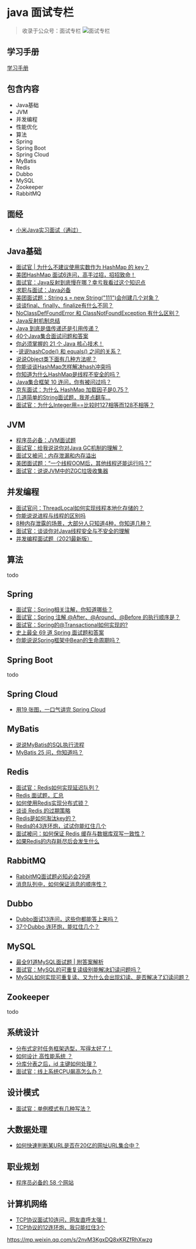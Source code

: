 # java 面试专栏


> 收录于公众号：面试专栏
> ![面试专栏](http://tianwc.oss-cn-beijing.aliyuncs.com/dev/20220207/1644238872448.jpg)

## 学习手册

[学习手册](https://github.com/TianWeiChang/java_mianshi/blob/main/%E5%AD%A6%E4%B9%A0%E6%89%8B%E5%86%8C)

## 包含内容
- Java基础
- JVM
- 并发编程
- 性能优化
- 算法
- Spring
- Spring Boot
- Spring Cloud
- MyBatis
- Redis
- Dubbo
- MySQL
- Zookeeper
- RabbitMQ

## 面经

- [小米Java实习面试（通过）](https://mp.weixin.qq.com/s/RoisEgwDRVITUY5N7UqrSQ)

## Java基础

- [面试官 | 为什么不建议使用实数作为 HashMap 的 key？](https://mp.weixin.qq.com/s/5Jw2U8GnxkcFQ0qt3dbRCA)
- [美团HashMap 面试6连问，高手过招，招招致命！](https://mp.weixin.qq.com/s/Q3f4dLTnwUgk6_geFqi0hw)
- [面试官：Java反射到底慢在哪？幸亏我看过这个知识点](https://mp.weixin.qq.com/s/bRzu_KbISQ3pENWnSyDpsA)
- [求职与面试：Java必备](https://mp.weixin.qq.com/s/IuLLRsQ9lKhYzecN2TtjcA)
- [美团面试题：String s = new String("111")会创建几个对象？](https://mp.weixin.qq.com/s/fuo5gqPU7z6wGwSikgk61w)
- [谈谈final、finally、finalize有什么不同？](https://mp.weixin.qq.com/s/YffhvcF-eZ1zjjEaiHZgRw)
- [NoClassDefFoundError 和 ClassNotFoundException 有什么区别？](https://mp.weixin.qq.com/s/StID6elRbBJmdtI1Xe5XUQ)
- [Java反射机制总结](https://mp.weixin.qq.com/s/xMf2mltgxOB1-jdsV4lAOA)
- [Java 到底是值传递还是引用传递？](https://mp.weixin.qq.com/s/W_K2iRmeZ-mWcW14t0RH_w)
- [40个Java集合面试问题和答案](https://mp.weixin.qq.com/s/OsCXAWV9l6-cJ_bCkKfLWg)
- [你必须掌握的 21 个 Java 核心技术！](https://mp.weixin.qq.com/s/G1FBcKhGAKcudkkjVGFqAg)
- -[说说hashCode() 和 equals() 之间的关系？](https://mp.weixin.qq.com/s/RcHHODFvxG5nGAx-ib58wA)
- [说说Object类下面有几种方法呢？](https://mp.weixin.qq.com/s/_ukQvJYZ5QeZFaPrgUz-yA)
- [你能谈谈HashMap怎样解决hash冲突吗](https://mp.weixin.qq.com/s/l_8HzYPABen_VCdX8xcw0g)
- [你知道为什么HashMap是线程不安全的吗？](https://mp.weixin.qq.com/s/xxofVQmZlP2-9jT7wDsxsA)
- [Java集合框架 10 连问，你有被问过吗？](https://mp.weixin.qq.com/s/Z5CdPS3SJvTWXnyrUW_uEg)
- [京东面试：为什么 HashMap 加载因子是0.75？](https://mp.weixin.qq.com/s/rl4z-OOyROnQzqltIV66zg)
- [几道简单的String面试题，我差点翻车...](https://mp.weixin.qq.com/s/2_VeAqwHf58FNPfuYferyg)
- [面试官：为什么Integer用==比较时127相等而128不相等？](https://mp.weixin.qq.com/s/sjZQ3nE6G8x3vrGpQbuJKQ)

## JVM

- [程序员必备：JVM面试题](https://mp.weixin.qq.com/s/-t4KGBS3M0lfxKqjgcsrsQ)
- [面试官：给我说说你对Java GC机制的理解？](https://mp.weixin.qq.com/s/Pa9g5KD25asrmk8_bPaC1A)
- [面试又被问：内存泄漏和内存溢出](https://mp.weixin.qq.com/s/pea8HLGNJC4-b3KYWaxQWA)
- [美团面试题：“一个线程OOM后，其他线程还能运行吗？”](https://mp.weixin.qq.com/s/iG2kQbdHXo6vljD6c_zhSA)
- [面试官：说说JVM中的ZGC垃圾收集器](https://mp.weixin.qq.com/s/6TO8TKQcML8KMaGhX7Qw5A)

## 并发编程

- [面试官问：ThreadLocal如何实现线程本地化存储的？](https://mp.weixin.qq.com/s/GnaQK-ssifZJ7fwoboSbwQ)
- [你能说说进程与线程的区别吗](https://mp.weixin.qq.com/s/x8kexjUb7L3sVS7xqCzcBw)
- [8种内存泄露的场景，大部分人只知道4种，你知道几种？](https://mp.weixin.qq.com/s/-H4GLKlZmdq7bPlaPdufDw)
- [面试官：谈谈你对Java线程安全与不安全的理解](https://mp.weixin.qq.com/s/_rUtToq0cDYlKtphFIdc7g)
- [并发编程面试题（2021最新版）](https://mp.weixin.qq.com/s/Z5fsP2IgNqgbTt9aaWr9Eg)

## 算法

todo

## Spring

- [面试官：Spring相关注解，你知道哪些？](https://mp.weixin.qq.com/s/FI8XFf2xZUM4nyDxnHK4SQ)
- [面试官：Spring 注解 @After、@Around、@Before 的执行顺序是？](https://mp.weixin.qq.com/s/_OLsFgDGoab__96fWpJ29Q)
- [面试官：Spring的@Transactional如何实现的?](https://mp.weixin.qq.com/s/jU7BF9KEPWTQNS8bAhuZqg)
- [史上最全 69 道 Spring 面试题和答案](https://mp.weixin.qq.com/s/PKQ6YEtRKHszZ9xk6ccCgQ)
- [你能说说Spring框架中Bean的生命周期吗？](https://mp.weixin.qq.com/s/rCvNj4ieb7Fd2SeGxhpyVA)


## Spring Boot

todo

## Spring Cloud

- [用19 张图，一口气讲完 Spring Cloud](https://mp.weixin.qq.com/s/VjX9gz7DTI_roab2pWNnwA)

## MyBatis

- [说说MyBatis的SQL执行流程](https://mp.weixin.qq.com/s/T8icYNj6ddomRI0V9qVe_w)
- [MyBatis 25 问，你知道吗？](https://mp.weixin.qq.com/s/HMewVUKEcxhCp7KWRHbfig)

## Redis

- [面试官：Redis如何实现延迟队列？](https://mp.weixin.qq.com/s/Iv2FCMuF8fJNPpufIKu5lA)
- [Redis 面试题，汇总](https://mp.weixin.qq.com/s/X8Pp8CkHuMaMf5r6GPfT_g)
- [如何使用Redis实现分布式锁？](https://mp.weixin.qq.com/s/8Al3yAXAmGI0Dqr1AX7Vjw)
- [谈谈 Redis 的过期策略](https://mp.weixin.qq.com/s/NltRoZC3ux8VAHKJW_2_Pw)
- [Redis是如何淘汰key的？](https://mp.weixin.qq.com/s/Whpfhm2EtTyFtFTPJIal9g)
- [Redis的43连环炮，试试你能扛住几个](https://mp.weixin.qq.com/s/93Z-3_ycjfJjqHVHsuxLjA)
- [面试被问：如何保证 Redis 缓存与数据库双写一致性？](https://mp.weixin.qq.com/s/QANd9bbccP9VoyURFEnFyw)
- [如果Redis的内存耗尽后会发生什么](https://mp.weixin.qq.com/s/gVNF_0-JK6BXrsD20-jeHQ)

## RabbitMQ
- [RabbitMQ面试题必知必会29道](https://mp.weixin.qq.com/s/MxT8wCjbZA5q8JDR0inDdg)
- [消息队列中，如何保证消息的顺序性？](https://mp.weixin.qq.com/s/ZlCrDTJfqBRoGBdsbaR9vw)

## Dubbo

- [Dubbo面试13连问，这些你都能答上来吗？](https://mp.weixin.qq.com/s/RQFiErcGaqDRQyXRaSzLFg)
- [37个Dubbo 连环炮，能扛住几个？](https://mp.weixin.qq.com/s/ZrexGFAxJpR6stMYMW0wag)

## MySQL

- [最全91道MySQL面试题 | 附答案解析](https://mp.weixin.qq.com/s/_xSnusCWVTt1dkNx7HWNfw)
- [面试官：MySQL的可重复读级别能解决幻读问题吗？](https://mp.weixin.qq.com/s/skWeWSNT37S4NjCEoLhUsA)
- [MySQL如何实现可重复读、又为什么会出现幻读、是否解决了幻读问题？](https://mp.weixin.qq.com/s/-MQKCIdNP4YEGTjC7lchqg)

## Zookeeper

todo

## 系统设计

- [分布式定时任务框架选型，写得太好了！](https://mp.weixin.qq.com/s/LG_D43AwpIZD1n9Q2PtI1Q)
- [如何设计 高性能系统 ？](https://mp.weixin.qq.com/s/MiE6Jvbfdz1EYxkO60CZ_Q)
- [分库分表之后，id 主键如何处理？](https://mp.weixin.qq.com/s/mD2E6kYPNKEc9RM74ytOKg)
- [面试官：线上系统CPU飙高怎么办？](https://mp.weixin.qq.com/s/ZKxeXPdJOFJdPRpt0vDz_Q)

## 设计模式

- [面试官：单例模式有几种写法？](https://mp.weixin.qq.com/s/GAFP3-5eqLscBuzGx_dVkQ)

## 大数据处理
- [如何快速判断某URL是否在20亿的网址URL集合中？](https://mp.weixin.qq.com/s/_11Vy2R9HN-DnI7NKgDDaQ)

## 职业规划
- [程序员必备的 58 个网站](https://mp.weixin.qq.com/s/T8icYNj6ddomRI0V9qVe_w)

## 计算机网络

- [TCP协议面试10连问，网友直呼太强！](https://mp.weixin.qq.com/s/EX7yOffpX3TflhrKb3cluA)
- [TCP协议的12连环炮，我只能扛住3个](https://mp.weixin.qq.com/s/CxhhIOhV7O_tvQzBoNjIyA)

https://mp.weixin.qq.com/s/2nvM3KgxDQ8xKRZfRhXwzg

